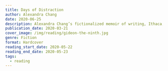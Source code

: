 ```yaml
---
title: Days of Distraction
author: Alexandra Chang
date: 2020-06-25
description: Alexandra Chang’s fictionalized memoir of writing, Ithaca, and Asian American identity.
publication_date: 2020-03-21
cover_image: /img/reading/gideon-the-ninth.jpg
genre: Fiction
format: Hardcover
reading_start_date: 2020-05-22
reading_end_date: 2020-05-23
tags:
  - reading
---
```

